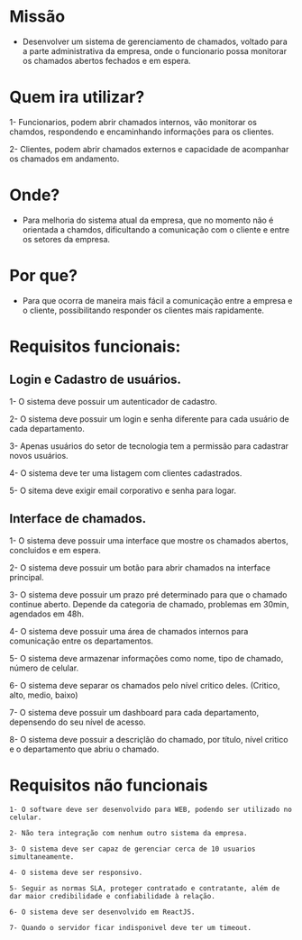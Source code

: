 # Missão

* Desenvolver um sistema de gerenciamento de chamados, voltado para a parte administrativa da empresa, onde o funcionario possa monitorar os chamados abertos fechados e em espera.

# Quem ira utilizar?

1- Funcionarios, podem abrir chamados internos, vão monitorar os chamdos, respondendo e encaminhando informações para os clientes.

2- Clientes, podem abrir chamados externos e capacidade de acompanhar os chamados em andamento.

# Onde?

* Para melhoria do sistema atual da empresa, que no momento não é orientada a chamdos, dificultando a comunicação com o cliente e entre os setores da empresa.

# Por que?

* Para que ocorra de maneira mais fácil a comunicação entre a empresa e o cliente, possibilitando responder os clientes mais rapidamente.

# Requisitos funcionais:

## Login e Cadastro de usuários.

  1- O sistema deve possuir um autenticador de cadastro.
  
  2- O sistema deve possuir um login e senha diferente para cada usuário de cada departamento.
  
  3- Apenas usuários do setor de tecnologia tem a permissão para cadastrar novos usuários.
  
  4- O sistema deve ter uma listagem com clientes cadastrados.
  
  5- O sitema deve exigir email corporativo e senha para logar.
  
## Interface de chamados.

  1- O sistema deve possuir uma interface que mostre os chamados abertos, concluidos e em espera.
  
  2- O sistema deve possuir um botão para abrir chamados na interface principal.
  
  3- O sistema deve possuir um prazo pré determinado para que o chamado continue aberto. Depende da categoria de chamado, problemas em 30min, agendados em 48h.
  
  4- O sistema deve possuir uma área de chamados internos para comunicação entre os departamentos.
  
  5- O sistema deve armazenar informações como nome, tipo de chamado, número de celular.
  
  6- O sistema deve separar os chamados pelo nível critico deles. (Critico, alto, medio, baixo)
  
  7- O sistema deve possuir um dashboard para cada departamento, depensendo do seu nível de acesso.
  
  8- O sistema deve possuir a descriçlão do chamado, por título, nível critico e o departamento que abriu o chamado.

# Requisitos não funcionais
```
1- O software deve ser desenvolvido para WEB, podendo ser utilizado no celular.

2- Não tera integração com nenhum outro sistema da empresa.

3- O sistema deve ser capaz de gerenciar cerca de 10 usuarios simultaneamente.

4- O sistema deve ser responsivo.

5- Seguir as normas SLA, proteger contratado e contratante, além de dar maior credibilidade e confiabilidade à relação.

6- O sistema deve ser desenvolvido em ReactJS.

7- Quando o servidor ficar indisponivel deve ter um timeout.
```
